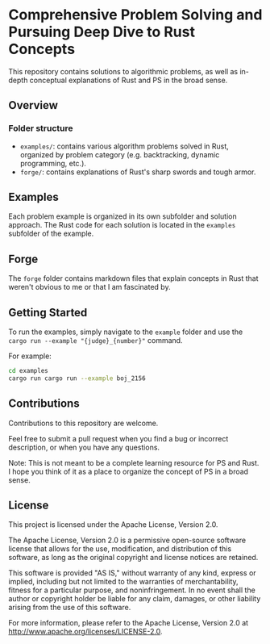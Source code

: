# Comprehensive Problem Solving and Pursuing Deep Dive to Rust Concepts

This repository contains solutions to algorithmic problems,
as well as in-depth conceptual explanations of Rust and PS in the broad sense.

## Overview

### Folder structure
- `examples/`: contains various algorithm problems solved in Rust,
  organized by problem category (e.g. backtracking, dynamic programming, etc.).
- `forge/`: contains explanations of Rust's sharp swords and tough armor.


## Examples

Each problem example is organized in its own subfolder and solution approach.
The Rust code for each solution is located in the `examples` subfolder of the example.

## Forge

The `forge` folder contains markdown files that explain concepts in Rust
that weren't obvious to me or that I am fascinated by. 

## Getting Started

To run the examples, simply navigate to the `example` folder and use the   
`cargo run --example "{judge}_{number}"`
command.  

For example:
```bash
cd examples
cargo run cargo run --example boj_2156
```

## Contributions

Contributions to this repository are welcome.

Feel free to submit a pull request when you find a bug or incorrect description, or when you have any questions.

Note: This is not meant to be a complete learning resource for PS and Rust.
I hope you think of it as a place to organize the concept of PS in a broad sense.

## License
This project is licensed under the Apache License, Version 2.0.

The Apache License, Version 2.0 is a permissive open-source software license that allows for the use,
modification, and distribution of this software, as long as the original copyright and license notices are retained.

This software is provided "AS IS," without warranty of any kind, express or implied,
including but not limited to the warranties of merchantability, fitness for a particular purpose,
and noninfringement. In no event shall the author or copyright holder be liable for any claim,
damages, or other liability arising from the use of this software.

For more information, please refer to the Apache License,
Version 2.0 at http://www.apache.org/licenses/LICENSE-2.0.
